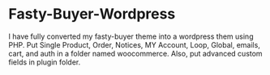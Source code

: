 # Fasty-Buyer-Wordpress
I have fully converted my fasty-buyer theme into a wordpress them using PHP. Put Single Product, Order, Notices, MY Account, Loop, Global, emails, cart, and auth in a folder named woocommerce. Also, put advanced custom fields in plugin folder.
